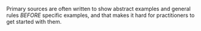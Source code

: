 Primary sources are often written to show abstract examples and general rules
*BEFORE* specific examples, and that makes it hard for practitioners to get
started with them.
